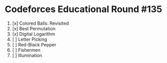 # Codeforces Educational Round #135

1. [x] Colored Balls: Revisited
2. [x] Best Permutation
3. [x] Digital Logarithm
4. [ ] Letter Picking
5. [ ] Red-Black Pepper
6. [ ] Fishermen
7. [ ] Illumination
